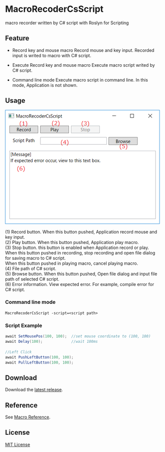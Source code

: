 # MacroRecoderCsScript
macro recorder written by C# script with Roslyn for Scripting

## Feature

* Record key and mouse macro
Record mouse and key input.
Recorded input is writed to macro with C# script.

* Execute Record key and mouse macro
Execute macro script writed by C# script.

* Command line mode
Execute macro script in command line.
In this mode, Application is not shown.

## Usage
![Screen Shot]


(1) Record button. When this button pushed, Application record mouse and key input.  
(2) Play button. When this button pushed, Application play macro.  
(3) Stop button. this button is enabled when Application record or play.  
When this button pushed in recording, stop recording and open file dialog for saving macro to C# script.  
When this button pushed in playing macro, cancel playing macro.  
(4) File path of C# script.  
(5) Browse button. When this button pushed, Open file dialog and input file path of selected C# script.  
(6) Error information. View expected error. For example, compile error for C# script.  

### Command line mode

```
MacroRecoderCsScript -script=<script path>
```

### Script Example

```cs
await SetMousePos(100, 100);  //set mouse coordinate to (100, 100)
await Delay(100);             //wait 100ms

//Left Click
await PushLeftButton(100, 100);
await PullLeftButton(100, 100);
```

## Download
Download the [latest release].

## Reference
See [Macro Reference]. 

## License
[MIT License]

[latest release]: https://github.com/hukatama024e/MacroRecoderCsScript/releases
[Screen Shot]:    Image/readme_screenshot.png
[MIT License]:    LICENSE
[Macro Reference]: https://github.com/hukatama024e/MacroRecoderCsScript/wiki/Macro-Reference
